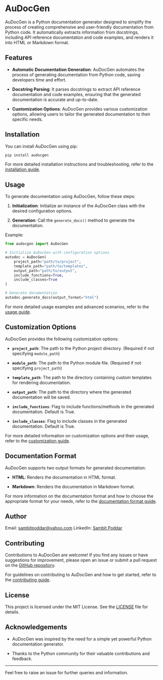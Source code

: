 # AuDocGen

AuDocGen is a Python documentation generator designed to simplify the process of creating comprehensive and user-friendly documentation from Python code. It automatically extracts information from docstrings, including API reference documentation and code examples, and renders it into HTML or Markdown format.

## Features

- **Automatic Documentation Generation**: AuDocGen automates the process of generating documentation from Python code, saving developers time and effort.
  
- **Docstring Parsing**: It parses docstrings to extract API reference documentation and code examples, ensuring that the generated documentation is accurate and up-to-date.
  
- **Customization Options**: AuDocGen provides various customization options, allowing users to tailor the generated documentation to their specific needs.

## Installation

You can install AuDocGen using pip:

```bash
pip install audocgen
```

For more detailed installation instructions and troubleshooting, refer to the [installation guide](https://github.com/sambitpoddar/audocgen#installation).

## Usage

To generate documentation using AuDocGen, follow these steps:

1. **Initialization**: Initialize an instance of the AuDocGen class with the desired configuration options.
  
2. **Generation**: Call the `generate_docs()` method to generate the documentation.

Example:

```python
from audocgen import AuDocGen

# Initialize AuDocGen with configuration options
autodoc = AuDocGen(
    project_path="path/to/project",
    template_path="path/to/templates",
    output_path="path/to/output",
    include_functions=True,
    include_classes=True
)

# Generate documentation
autodoc.generate_docs(output_format="html")
```

For more detailed usage examples and advanced scenarios, refer to the [usage guide](https://github.com/sambitpoddar/audocgen#usage).

## Customization Options

AuDocGen provides the following customization options:

- **`project_path`**: The path to the Python project directory. (Required if not specifying `module_path`)

- **`module_path`**: The path to the Python module file. (Required if not specifying `project_path`)

- **`template_path`**: The path to the directory containing custom templates for rendering documentation.

- **`output_path`**: The path to the directory where the generated documentation will be saved.

- **`include_functions`**: Flag to include functions/methods in the generated documentation. Default is True.

- **`include_classes`**: Flag to include classes in the generated documentation. Default is True.

For more detailed information on customization options and their usage, refer to the [customization guide](https://github.com/your_username/audocgen#customization-options).

## Documentation Format

AuDocGen supports two output formats for generated documentation:

- **HTML**: Renders the documentation in HTML format.

- **Markdown**: Renders the documentation in Markdown format.

For more information on the documentation format and how to choose the appropriate format for your needs, refer to the [documentation format guide](https://github.com/your_username/audocgen#documentation-format).

## Author

Email: [sambitpoddar@yahoo.com](mailto:sambitpoddar@yahoo.com)
LinkedIn: [Sambit Poddar](https://linkedin.com/in/sambitpoddar)

## Contributing

Contributions to AuDocGen are welcome! If you find any issues or have suggestions for improvement, please open an issue or submit a pull request on the [GitHub repository](https://github.com/your_username/audocgen).

For guidelines on contributing to AuDocGen and how to get started, refer to the [contributing guide](https://github.com/your_username/audocgen#contributing).

## License

This project is licensed under the MIT License. See the [LICENSE](LICENSE) file for details.

## Acknowledgements

- AuDocGen was inspired by the need for a simple yet powerful Python documentation generator.

- Thanks to the Python community for their valuable contributions and feedback.

---

Feel free to raise an issue for further queries and information.
